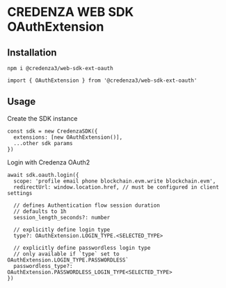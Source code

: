 # CREDENZA WEB SDK OAuthExtension

## Installation

```
npm i @credenza3/web-sdk-ext-oauth

import { OAuthExtension } from '@credenza3/web-sdk-ext-oauth'
```

## Usage

Create the SDK instance

```
const sdk = new CredenzaSDK({
  extensions: [new OAuthExtension()],
  ...other sdk params
})
```

Login with Credenza OAuth2

```
await sdk.oauth.login({
  scope: 'profile email phone blockchain.evm.write blockchain.evm',
  redirectUrl: window.location.href, // must be configured in client settings

  // defines Authentication flow session duration
  // defaults to 1h
  session_length_seconds?: number

  // explicitly define login type
  type?: OAuthExtension.LOGIN_TYPE.<SELECTED_TYPE>

  // explicitly define passwordless login type
  // only available if `type` set to OAuthExtension.LOGIN_TYPE.PASSWORDLESS`
  passwordless_type?: OAuthExtension.PASSWORDLESS_LOGIN_TYPE<SELECTED_TYPE>
})
```
